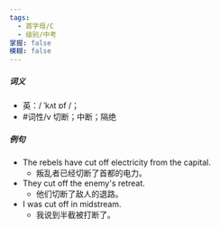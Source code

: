 ```yaml
---
tags:
  - 首字母/C
  - 级别/中考
掌握: false
模糊: false
---
```

##### 词义
- 英：/ ˈkʌt ɒf /；
- #词性/v  切断；中断；隔绝
##### 例句
- The rebels have cut off electricity from the capital.
	- 叛乱者已经切断了首都的电力。
- They cut off the enemy's retreat.
	- 他们切断了敌人的退路。
- I was cut off in midstream.
	- 我说到半截被打断了。
